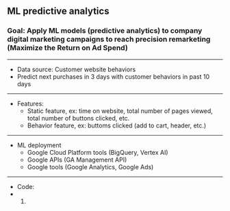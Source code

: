 ## ML predictive analytics
### Goal: Apply ML models (predictive analytics) to company digital marketing campaigns to reach precision remarketing (Maximize the Return on Ad Spend)
---
* Data source: Customer website behaviors
* Predict next purchases in 3 days with customer behaviors in past 10 days
---
* Features:
  * Static feature, ex: time on website, total number of pages viewed, total number of buttons clicked, etc.  
  * Behavior feature, ex: buttoms clicked (add to cart, header, etc.)
---
* ML deployment
  * Google Cloud Platform tools (BigQuery, Vertex AI)
  * Google APIs (GA Management API)
  * Google tools (Google Analytics, Google Ads)
---
* Code:
* 1. 
